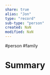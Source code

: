 ```yaml
---
share: true
alias: "Jon"
type: "record"
sub-type: "person"
created: NaN 
modified: NaN
---
```

#person #family 
# Summary
